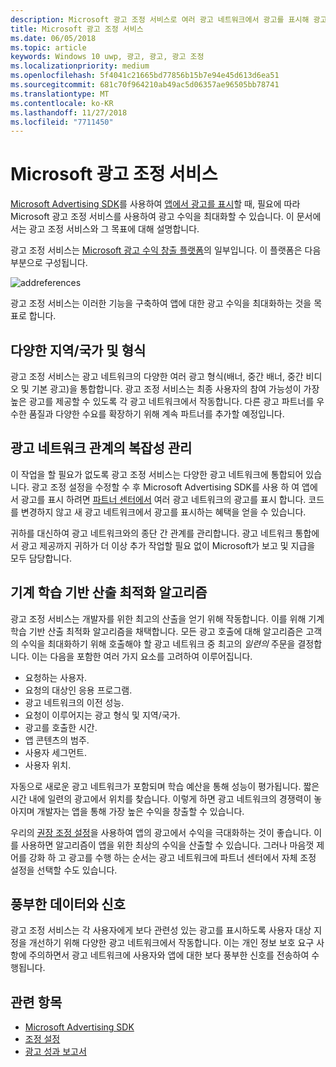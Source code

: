 ```yaml
---
description: Microsoft 광고 조정 서비스로 여러 광고 네트워크에서 광고를 표시해 광고 수익과 앱 홍보 기능을 극대화 할 수 있습니다.
title: Microsoft 광고 조정 서비스
ms.date: 06/05/2018
ms.topic: article
keywords: Windows 10 uwp, 광고, 광고, 광고 조정
ms.localizationpriority: medium
ms.openlocfilehash: 5f4041c21665bd77856b15b7e94e45d613d6ea51
ms.sourcegitcommit: 681c70f964210ab49ac5d06357ae96505bb78741
ms.translationtype: MT
ms.contentlocale: ko-KR
ms.lasthandoff: 11/27/2018
ms.locfileid: "7711450"
---
```

# <a name="microsoft-ad-mediation-service"></a>Microsoft 광고 조정 서비스

[Microsoft Advertising SDK](http://aka.ms/ads-sdk-uwp)를 사용하여 [앱에서 광고를 표시](display-ads-in-your-app.md)할 때, 필요에 따라 Microsoft 광고 조정 서비스를 사용하여 광고 수익을 최대화할 수 있습니다. 이 문서에서는 광고 조정 서비스와 그 목표에 대해 설명합니다.

광고 조정 서비스는 [Microsoft 광고 수익 창출 플랫폼](https://developer.microsoft.com/windows/ad-monetization-platform)의 일부입니다. 이 플랫폼은 다음 부분으로 구성됩니다.

![addreferences](images/ad-mediation-service.png)

광고 조정 서비스는 이러한 기능을 구축하여 앱에 대한 광고 수익을 최대화하는 것을 목표로 합니다.

## <a name="diversity-of-demand-by-market-and-format"></a>다양한 지역/국가 및 형식

광고 조정 서비스는 광고 네트워크의 다양한 여러 광고 형식(배너, 중간 배너, 중간 비디오 및 기본 광고)을 통합합니다. 광고 조정 서비스는 최종 사용자의 참여 가능성이 가장 높은 광고를 제공할 수 있도록 각 광고 네트워크에서 작동합니다. 다른 광고 파트너를 우수한 품질과 다양한 수요를 확장하기 위해 계속 파트너를 추가할 예정입니다.

## <a name="manage-complexity-of-ad-network-relationships"></a>광고 네트워크 관계의 복잡성 관리  

이 작업을 할 필요가 없도록 광고 조정 서비스는 다양한 광고 네트워크에 통합되어 있습니다. 광고 조정 설정을 수정할 수 후 Microsoft Advertising SDK를 사용 하 여 앱에서 광고를 표시 하려면 [파트너 센터에서](../publish/in-app-ads.md#mediation-settings) 여러 광고 네트워크의 광고를 표시 합니다. 코드를 변경하지 않고 새 광고 네트워크에서 광고를 표시하는 혜택을 얻을 수 있습니다.

귀하를 대신하여 광고 네트워크와의 종단 간 관계를 관리합니다. 광고 네트워크 통합에서 광고 제공까지 귀하가 더 이상 추가 작업할 필요 없이 Microsoft가 보고 및 지급을 모두 담당합니다.

## <a name="machine-learning-based-yield-optimization-algorithms"></a>기계 학습 기반 산출 최적화 알고리즘

광고 조정 서비스는 개발자를 위한 최고의 산출을 얻기 위해 작동합니다. 이를 위해 기계 학습 기반 산출 최적화 알고리즘을 채택합니다. 모든 광고 호출에 대해 알고리즘은 고객의 수익을 최대화하기 위해 호출해야 할 광고 네트워크 중 최고의 *일련의* 주문을 결정합니다. 이는 다음을 포함한 여러 가지 요소를 고려하여 이루어집니다.

* 요청하는 사용자.
* 요청의 대상인 응용 프로그램.
* 광고 네트워크의 이전 성능.
* 요청이 이루어지는 광고 형식 및 지역/국가.
* 광고를 호출한 시간.
* 앱 콘텐츠의 범주.
* 사용자 세그먼트.
* 사용자 위치.

자동으로 새로운 광고 네트워크가 포함되며 학습 예산을 통해 성능이 평가됩니다. 짧은 시간 내에 일련의 광고에서 위치를 찾습니다. 이렇게 하면 광고 네트워크의 경쟁력이 놓아지며 개발자는 앱을 통해 가장 높은 수익을 창출할 수 있습니다.

우리의 [권장 조정 설정](../publish/in-app-ads.md#mediation-settings)을 사용하여 앱의 광고에서 수익을 극대화하는 것이 좋습니다. 이를 사용하면 알고리즘이 앱을 위한 최상의 수익을 산출할 수 있습니다. 그러나 마음껏 제어를 강화 하 고 광고를 수행 하는 순서는 광고 네트워크에 파트너 센터에서 자체 조정 설정을 선택할 수도 있습니다.

## <a name="rich-data-and-signals"></a>풍부한 데이터와 신호

광고 조정 서비스는 각 사용자에게 보다 관련성 있는 광고를 표시하도록 사용자 대상 지정을 개선하기 위해 다양한 광고 네트워크에서 작동합니다. 이는 개인 정보 보호 요구 사항에 주의하면서 광고 네트워크에 사용자와 앱에 대한 보다 풍부한 신호를 전송하여 수행됩니다.

## <a name="related-topics"></a>관련 항목

* [Microsoft Advertising SDK](http://aka.ms/ads-sdk-uwp)
* [조정 설정](../publish/in-app-ads.md#mediation-settings)
* [광고 성과 보고서](../publish/advertising-performance-report.md)
